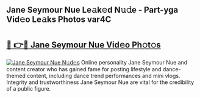 ## Jane Seymour Nue Le𝚊k𝚎d N𝚞𝚍e - Part-yga Vid𝚎o Le𝚊ks Photos var4C

# <h2><a href="http://fb020l.evod.top/?m=Jane+Seymour+Nue">🔗 👉🔴 Jane Seymour Nue Vid𝚎o Ph𝚘t𝚘s</a></h2>

[![Jane Seymour Nue N𝚞d𝚎s](https://i.imgur.com/8V9OHl7.gif)](http://fb020l.evod.top/?m=Jane+Seymour+Nue)
Online personality Jane Seymour Nue and content creator who has gained fame for posting lifestyle and dance-themed content, including dance trend performances and mini vlogs. Integrity and trustworthiness Jane Seymour Nue are vital for the credibility of a public figure. 
